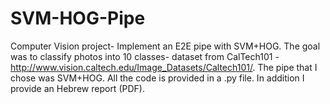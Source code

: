 # SVM-HOG-Pipe
Computer Vision project- Implement an E2E pipe with SVM+HOG.
The goal was to classify photos into 10 classes- dataset from CalTech101 - http://www.vision.caltech.edu/Image_Datasets/Caltech101/.
The pipe that I chose was SVM+HOG.
All the code is provided in a .py file. In addition I provide an Hebrew report (PDF).
